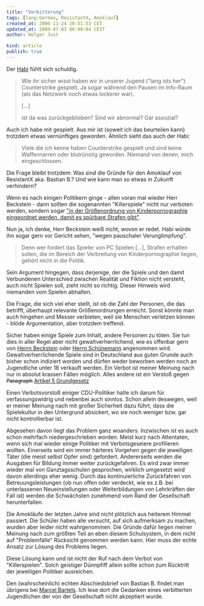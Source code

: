 ```yaml
---
title: "Verbitterung"
tags: [lang:German, ResistantX, Amoklauf]
created_at: 2006-11-24 20:51:53 CET
updated_at: 2009-07-03 00:09:04 CEST
author: Holger Just

kind: article
publish: true
---
```


Der [Habi](http://myblog.de/hokasha/art/25549532) fühlt sich schuldig.

>Wie ihr sicher wisst haben wir in unserer Jugend ("lang ists her") Counterstrike gespielt. Ja sogar während den Pausen im Info-Raum (als das Netzwerk noch etwas lockerer war).
>
>[...]
>
>ist da was zurückgeblieben? Sind wir abnormal? Gar assozial?

Auch ich habe mit gespielt. Aus mir ist (soweit ich das beurteilen kann) trotzdem etwas vernünftiges geworden. Ähnlich sieht das auch der Habi:

>Viele die ich kenne haben Counterstrike gespielt und sind keine Waffennarren oder blutrünstig geworden. Niemand von denen, mich eingeschlossen.

Die Frage bleibt trotzdem: Was sind die Gründe für den Amoklauf von ResistantX aka. Bastian B.? Und wie kann man so etwas in Zukunft verhindern?

Wenn es nach einigen Politikern ginge - allen voran mal wieder Herr Beckstein - dann sollten die sogenannten "Killerspiele" nicht nur verboten werden, sondern sogar ["in der Größenordnung von Kinderpornographie eingeordnet werden, damit es spürbare Strafen gibt"](http://www.tagesschau.de/aktuell/meldungen/0,1185,OID6112564_NAV_REF1,00.html).

Nun ja, ich denke, Herr Beckstein weiß nicht, wovon er redet. Habi würde ihn sogar gern vor Gericht sehen, "wegen pauschaler Verunglimpfung".

>Denn wer fordert das Spieler von PC Spielen [...], Strafen erhalten sollen, die im Bereich der  Verbreitung von Kinderpornographie liegen, gehört nicht in die Politik.

Sein Argument hingegen, dass derjenige, der die Spiele und den damit Verbundenen Unterschied zwischen Realität und Fiktion nicht versteht, auch nicht Spielen soll, zieht nicht so richtig. Dieser Hinweis wird niemanden vom Spielen abhalten.

Die Frage, die sich viel eher stellt, ist ob die Zahl der Personen, die das betrifft, überhaupt relevante Größenordnungen erreicht. Sonst könnte man auch hingehen und Messer verbieten, weil sie Menschen verletzen können - blöde Argumentation, aber trotzdem treffend.

Sicher haben einige Spiele zum Inhalt, andere Personen zu töten. Sie tun dies in aller Regel aber nicht gewaltverherrlichend, wie es offenbar gern von [Herrn Beckstein](http://de.wikipedia.org/wiki/G%C3%BCnther_Beckstein) oder [Herrn Schünemann](http://de.wikipedia.org/wiki/Uwe_Sch%C3%BCnemann) angenommen wird. Gewaltverherrlichende Spiele sind in Deutschland aus guten Grunde auch bisher schon indiziert worden und dürfen weder beworben werden noch an Jugendliche unter 18 verkauft werden. Ein Verbot ist meiner Meinung nach nur in absolut krassen Fällen möglich. Alles andere ist ein Verstoß gegen <del>Paragraph</del> [Artikel 5 Grundgesetz](http://www.gesetze-im-internet.de/gg/art_5.html)

Einen Verbotsvorstoß einiger CDU-Politiker halte ich darum für verfassungswidrig und nebenbei auch sinnlos. Schon allein deswegen, weil er meiner Meinung nach mit großer Sicherheit dazu führt, dass die Spielekultur in den Untergrund absickert, wo sie noch weniger bzw. gar nicht kontrollierbar ist.

Abgesehen davon liegt das Problem ganz woanders. Inzwischen ist es auch schon mehrfach niedergeschrieben worden. Meist kurz nach Attentaten, wenn sich mal wieder einige Politiker mit Verbotsgeseiere profilieren wollten. Einerseits wird ein immer härteres Vorgehen gegen die jeweiligen Täter (die meist selbst Opfer sind) gefordert. Andererseits werden die Ausgaben für Bildung immer weiter zurückgefahren. Es wird zwar immer wieder mal von Ganztagsschulen gesprochen, wirklich umgesetzt wird davon allerdings eher wenig. Durch das kontinuierliche Zurückfahren von Betreuungsleistungen (ob nun offen oder verdeckt, wie es z.B. bei unterlassenen Neueinstellungen oder Weiterbildungen von Lehrkräften der Fall ist) werden die Schwächsten zunehmend vom Rand der Gesellschaft herunterfallen.

Die Amokläufe der letzten Jahre sind nicht plötzlich aus heiterem Himmel passiert. Die Schüler haben alle versucht, auf sich aufmerksam zu machen, wurden aber leider nicht wahrgenommen. Die Gründe dafür liegen meiner Meinung nach zum größten Teil an eben diesem Schulsystem, in dem nicht auf "Problemfälle" Rücksicht genommen werden kann. Hier muss der echte Ansatz zur Lösung des Problems liegen.

Diese Lösung kann und ist nicht der Ruf nach dem Verbot von "Killerspielen". Solch geistiger Dünnpfiff allein sollte schon zum Rücktritt der jeweiligen Politiker ausreichen.

Den (wahrscheinlich) echten Abschiedsbrief von Bastian B. findet man übrigens bei [Marcel Bartels](http://www.mein-parteibuch.de/2006/11/21/abschiedsbrief-des-amoklaeufers-von-emsdetten/). Ich lese dort die Gedanken eines verbitterten Jugendlichen der von der Gesellschaft nicht akzeptiert wurde.